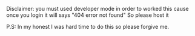 Disclaimer: you must used developer mode in order to worked this cause once you login it will says "404 error not found" So please host it

P.S: In my honest I was hard time to do this so please forgive me.